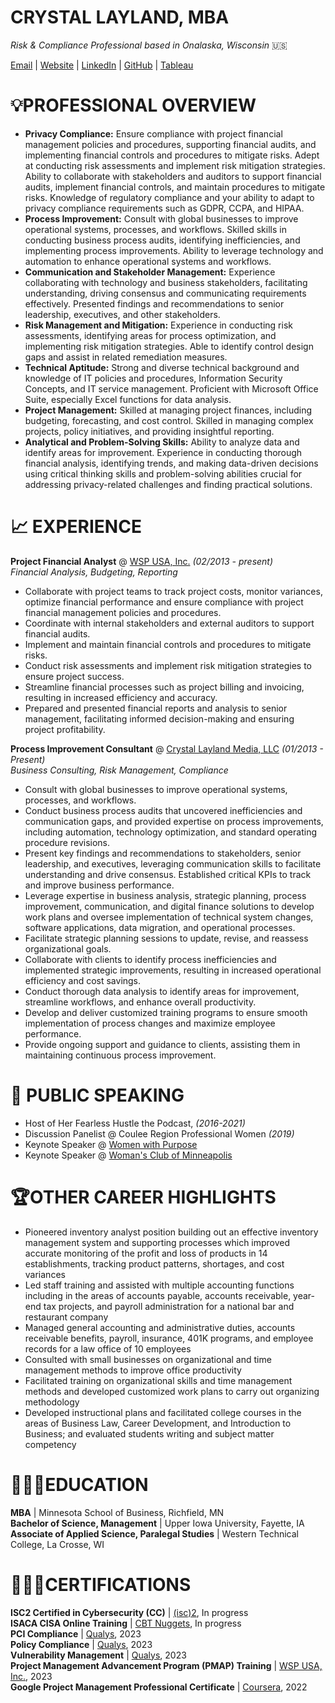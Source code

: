 # **CRYSTAL LAYLAND, MBA**
_Risk & Compliance Professional based in Onalaska, Wisconsin_ 🇺🇸 <br>

[Email](mailto:crystal@crystallayland.com) | [Website](https://www.crystallayland.com) | [LinkedIn](https://www.linkedin.com/in/crystallayland/) | [GitHub](https://github.com/crystallayland) | [Tableau](https://public.tableau.com/app/profile/crystal.layland)

# 💡**PROFESSIONAL OVERVIEW**

- **Privacy Compliance:** Ensure compliance with project financial management policies and procedures, supporting financial audits, and implementing financial controls and procedures to mitigate risks. Adept at conducting risk assessments and implement risk mitigation strategies. Ability to collaborate with stakeholders and auditors to support financial audits, implement financial controls, and maintain procedures to mitigate risks. Knowledge of regulatory compliance and your ability to adapt to privacy compliance requirements such as GDPR, CCPA, and HIPAA. <br>
- **Process Improvement:** Consult with global businesses to improve operational systems, processes, and workflows. Skilled skills in conducting business process audits, identifying inefficiencies, and implementing process improvements. Ability to leverage technology and automation to enhance operational systems and workflows.  <br>
- **Communication and Stakeholder Management:** Experience collaborating with technology and business stakeholders, facilitating understanding, driving consensus and communicating requirements effectively. Presented findings and recommendations to senior leadership, executives, and other stakeholders. <br>
- **Risk Management and Mitigation:** Experience in conducting risk assessments, identifying areas for process optimization, and implementing risk mitigation strategies. Able to identify control design gaps and assist in related remediation measures.  <br>
- **Technical Aptitude:** Strong and diverse technical background and knowledge of IT policies and procedures, Information Security Concepts, and IT service management. Proficient with Microsoft Office Suite, especially Excel functions for data analysis.  <br>
- **Project Management:** Skilled at managing project finances, including budgeting, forecasting, and cost control. Skilled in managing complex projects, policy initiatives, and providing insightful reporting.  <br>
- **Analytical and Problem-Solving Skills:** Ability to analyze data and identify areas for improvement. Experience in conducting thorough financial analysis, identifying trends, and making data-driven decisions using critical thinking skills and problem-solving abilities crucial for addressing privacy-related challenges and finding practical solutions.  <br>

# 📈 **EXPERIENCE**

**Project Financial Analyst**  @ [WSP USA, Inc.](https://www.wsp.com/en-us) <i>(02/2013 - present)</i><br>
<I>Financial Analysis, Budgeting, Reporting</I> <br>

* Collaborate with project teams to track project costs, monitor variances, optimize financial performance and ensure compliance with project financial management policies and procedures. 
* Coordinate with internal stakeholders and external auditors to support financial audits. 
* Implement and maintain financial controls and procedures to mitigate risks. 
* Conduct risk assessments and implement risk mitigation strategies to ensure project success. 
* Streamline financial processes such as project billing and invoicing, resulting in increased efficiency and accuracy. 
* Prepared and presented financial reports and analysis to senior management, facilitating informed decision-making and ensuring project profitability. 

**Process Improvement Consultant** @ [Crystal Layland Media, LLC](https://www.crystallayland.com) <i>(01/2013 - Present)</i>  <br>
<I>Business Consulting, Risk Management, Compliance</I> <br>

* Consult with global businesses to improve operational systems, processes, and workflows.  
* Conduct business process audits that uncovered inefficiencies and communication gaps, and provided expertise on process improvements, including automation, technology optimization, and standard operating procedure revisions. 
* Present key findings and recommendations to stakeholders, senior leadership, and executives, leveraging communication skills to facilitate understanding and drive consensus. Established critical KPIs to track and improve business performance. 
* Leverage expertise in business analysis, strategic planning, process improvement, communication, and digital finance solutions to develop work plans and oversee implementation of technical system changes, software applications, data migration, and operational processes.  
* Facilitate strategic planning sessions to update, revise, and reassess organizational goals. 
* Collaborate with clients to identify process inefficiencies and implemented strategic improvements, resulting in increased operational efficiency and cost savings. 
* Conduct thorough data analysis to identify areas for improvement, streamline workflows, and enhance overall productivity. 
* Develop and deliver customized training programs to ensure smooth implementation of process changes and maximize employee performance. 
* Provide ongoing support and guidance to clients, assisting them in maintaining continuous process improvement. <br>

# 🎤 **PUBLIC SPEAKING**
- Host of Her Fearless Hustle the Podcast, <i>(2016-2021)</i>
- Discussion Panelist @ Coulee Region Professional Women <i>(2019)</i>
- Keynote Speaker @ [Women with Purpose](wwpwi.org)
- Keynote Speaker @ [Woman's Club of Minneapolis](https://www.womansclub.org)

# 🏆**OTHER CAREER HIGHLIGHTS**
- Pioneered inventory analyst position building out an effective inventory management system and supporting processes which improved accurate monitoring of the profit and loss of products in 14 establishments, tracking product patterns, shortages, and cost variances
- Led staff training and assisted with multiple accounting functions including in the areas of accounts payable, accounts receivable, year-end tax projects, and payroll administration for a national bar and restaurant company
- Managed general accounting and administrative duties, accounts receivable benefits, payroll, insurance, 401K programs, and employee records for a law office of 10 employees
- Consulted with small businesses on organizational and time management methods to improve office productivity
- Facilitated training on organizational skills and time management methods and developed customized work plans to carry out organizing methodology
- Developed instructional plans and facilitated college courses in the areas of Business Law, Career Development, and Introduction to Business; and evaluated students writing and subject matter competency 

# 👩🏼‍🎓**EDUCATION**

**MBA** | Minnesota School of Business, Richfield, MN <br>
**Bachelor of Science, Management** | Upper Iowa University, Fayette, IA <br>
**Associate of Applied Science, Paralegal Studies** | Western Technical College, La Crosse, WI  <br>

# 👩🏼‍💻**CERTIFICATIONS**

**ISC2 Certified in Cybersecurity (CC)** | [(isc)2](https://www.isc2.org), In progress <br>
**ISACA CISA Online Training** | [CBT Nuggets](https://www.cbtnuggets.com/it-training/cyber-security/isaca-cisa), In progress <br>
**PCI Compliance** | [Qualys](https://www.qualys.com), 2023 <br>
**Policy Compliance** | [Qualys](https://www.qualys.com), 2023 <br>
**Vulnerability Management** | [Qualys](https://www.qualys.com), 2023 <br>
**Project Management Advancement Program (PMAP) Training** | [WSP USA, Inc.](https://www.wsp.com/en-us), 2023 <br>
**Google Project Management Professional Certificate** | [Coursera](https://coursera.org/share/64abd20ea259506709d308e763255337), 2022 <br>
